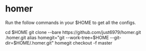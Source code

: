 homer
=====

Run the follow commands in your $HOME to get all the configs.

cd $HOME
git clone --bare https://github.com/just6979/homer.git .homer.git
alias homegit="git --work-tree=$HOME --git-dir=$HOME/.homer.git"
homegit checkout -f master

